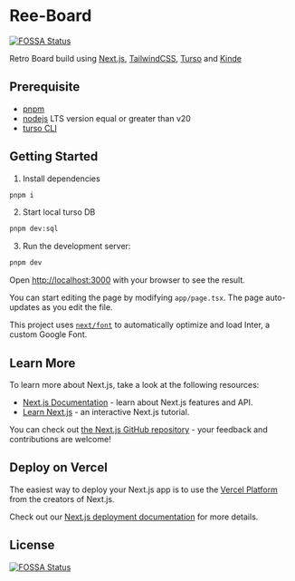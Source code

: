 # Ree-Board
[![FOSSA Status](https://app.fossa.com/api/projects/git%2Bgithub.com%2FDW225%2Free-board.svg?type=shield)](https://app.fossa.com/projects/git%2Bgithub.com%2FDW225%2Free-board?ref=badge_shield)


Retro Board build using [Next.js](https://nextjs.org/), [TailwindCSS](https://tailwindcss.com/), [Turso](https://turso.tech/) and [Kinde](https://kinde.com/)

## Prerequisite

- [pnpm](https://pnpm.io/)
- [nodejs](https://nodejs.org/) LTS version equal or greater than v20
- [turso CLI](https://docs.turso.tech/cli/installation)

## Getting Started

1. Install dependencies

  ```bash
  pnpm i
  ```

2. Start local turso DB

  ```bash
  pnpm dev:sql
  ```

3. Run the development server:

  ```bash
  pnpm dev
  ```

Open [http://localhost:3000](http://localhost:3000) with your browser to see the result.

You can start editing the page by modifying `app/page.tsx`. The page auto-updates as you edit the file.

This project uses [`next/font`](https://nextjs.org/docs/basic-features/font-optimization) to automatically optimize and load Inter, a custom Google Font.

## Learn More

To learn more about Next.js, take a look at the following resources:

- [Next.js Documentation](https://nextjs.org/docs) - learn about Next.js features and API.
- [Learn Next.js](https://nextjs.org/learn) - an interactive Next.js tutorial.

You can check out [the Next.js GitHub repository](https://github.com/vercel/next.js/) - your feedback and contributions are welcome!

## Deploy on Vercel

The easiest way to deploy your Next.js app is to use the [Vercel Platform](https://vercel.com/new?utm_medium=default-template&filter=next.js&utm_source=create-next-app&utm_campaign=create-next-app-readme) from the creators of Next.js.

Check out our [Next.js deployment documentation](https://nextjs.org/docs/deployment) for more details.


## License
[![FOSSA Status](https://app.fossa.com/api/projects/git%2Bgithub.com%2FDW225%2Free-board.svg?type=large)](https://app.fossa.com/projects/git%2Bgithub.com%2FDW225%2Free-board?ref=badge_large)